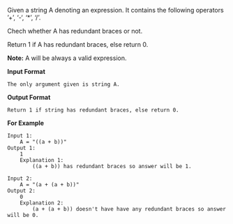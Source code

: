 Given a string A denoting an expression. It contains the following operators ’+’, ‘-‘, ‘*’, ‘/’.

Chech whether A has redundant braces or not.

Return 1 if A has redundant braces, else return 0.

**Note:** A will be always a valid expression.



**Input Format**
```
The only argument given is string A.
```
**Output Format**
```
Return 1 if string has redundant braces, else return 0.
```
**For Example**
```
Input 1:
    A = "((a + b))"
Output 1:
    1
    Explanation 1:
        ((a + b)) has redundant braces so answer will be 1.

Input 2:
    A = "(a + (a + b))"
Output 2:
    0
    Explanation 2:
        (a + (a + b)) doesn't have have any redundant braces so answer will be 0.
```